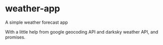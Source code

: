 # weather-app

A simple weather forecast app

With a little help from google geocoding API and darksky weather API, and promises. 

